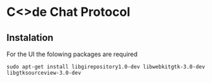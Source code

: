 # C<>de Chat Protocol

## Instalation
For the UI the folowing packages are required

```
sudo apt-get install libgirepository1.0-dev libwebkitgtk-3.0-dev libgtksourceview-3.0-dev
```
